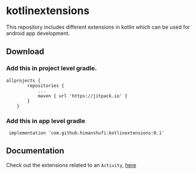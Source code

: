 # kotlinextensions
This repository includes different extensions in kotlin which can be used for android app development.

## Download

### Add this in project level gradle.

```
allprojects {
		repositories {
			...
			maven { url 'https://jitpack.io' }
		}
	}
```
### Add this in app level gradle

```
 implementation 'com.github.himanshufi:kotlinextensions:0.1'

```
## Documentation

Check out the extensions related to an `Activity`, [here](https://github.com/himanshufi/kotlinextensions/blob/master/documentation/ActivityExtension.md)